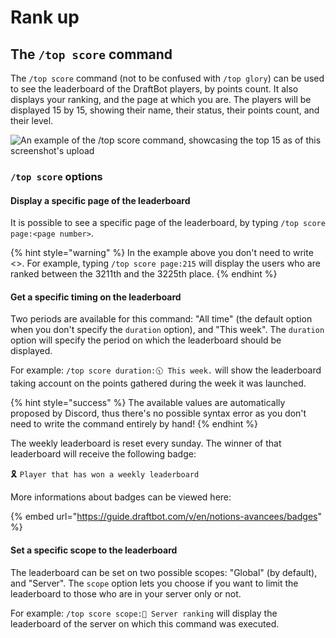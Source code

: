 # Rank up

## The `/top score` command

The `/top score` command (not to be confused with `/top glory`) can be used to see the leaderboard of the DraftBot players, by points count. It also displays your ranking, and the page at which you are. The players will be displayed 15 by 15, showing their name, their status, their points count, and their level.

![An example of the /top score command, showcasing the top 15 as of this screenshot's upload](<../.gitbook/assets/Capture d’écran 2023-05-06 à 16.57.52.png>)

### `/top score` options

#### Display a specific page of the leaderboard

It is possible to see a specific page of the leaderboard, by typing `/top score page:<page number>`.

{% hint style="warning" %}
In the example above you don't need to write <>. For example, typing `/top score page:215` will display the users who are ranked between the 3211th and the 3225th place.
{% endhint %}

#### Get a specific timing on the leaderboard

Two periods are available for this command: "All time" (the default option when you don't specify the `duration` option), and "This week". The `duration` option will specify the period on which the leaderboard should be displayed.

For example: `/top score duration:🕥 This week.` will show the leaderboard taking account on the points gathered during the week it was launched.

{% hint style="success" %}
The available values are automatically proposed by Discord, thus there's no possible syntax error as you don't need to write the command entirely by hand!
{% endhint %}

The weekly leaderboard is reset every sunday. The winner of that leaderboard will receive the following badge:

🎗️ `Player that has won a weekly leaderboard`

More informations about badges can be viewed here:

{% embed url="https://guide.draftbot.com/v/en/notions-avancees/badges" %}

#### Set a specific scope to the leaderboard

The leaderboard can be set on two possible scopes: "Global" (by default), and "Server". The `scope` option lets you choose if you want to limit the leaderboard to those who are in your server only or not.

For example: `/top score scope:🚩 Server ranking` will display the leaderboard of the server on which this command was executed.

